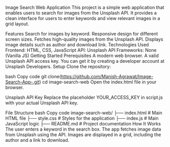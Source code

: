 Image Search Web Application
This project is a simple web application that enables users to search for images from the Unsplash API. It provides a clean interface for users to enter keywords and view relevant images in a grid layout.

Features
Search for images by keyword.
Responsive design for different screen sizes.
Fetches high-quality images from the Unsplash API.
Displays image details such as author and download link.
Technologies Used
Frontend: HTML, CSS, JavaScript
API: Unsplash API
Frameworks: None (Vanilla JS)
Getting Started
Prerequisites
A modern web browser.
A valid Unsplash API access key. You can get it by creating a developer account at Unsplash Developers.
Setup
Clone the repository:

bash
Copy code
git clone(https://github.com/Manish-Agrawat/Image-Search-App-.git)
cd image-search-web
Open the index.html file in your browser.

Unsplash API Key
Replace the placeholder YOUR_ACCESS_KEY in script.js with your actual Unsplash API key.

File Structure
bash
Copy code
image-search-web/
├── index.html          # Main HTML file
├── style.css           # Styles for the application
├── index.js           # Main JavaScript logic
├── README.md           # Project documentation
How It Works
The user enters a keyword in the search box.
The app fetches image data from Unsplash using the API.
Images are displayed in a grid, including the author and a link to download.
